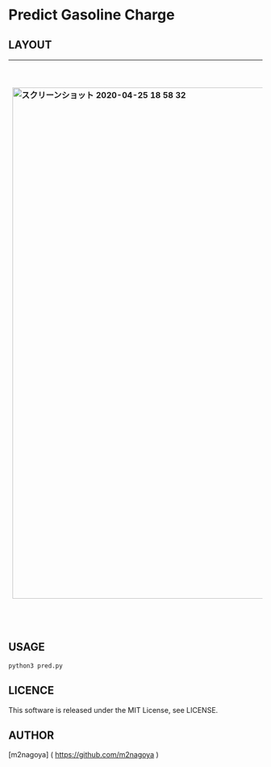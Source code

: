 # Predict Gasoline Charge

## LAYOUT
|<img width="1012" alt="スクリーンショット 2020-04-25 18 58 32" src="https://user-images.githubusercontent.com/51310989/80277004-1c825800-8727-11ea-94ba-4ce1df591df0.png">|<img width="1112" alt="スクリーンショット 2020-04-25 18 58 29" src="https://user-images.githubusercontent.com/51310989/80277005-1d1aee80-8727-11ea-8efd-8647fa854fd6.png">|
|:---------|------------------:|

## USAGE
```
python3 pred.py
```

## LICENCE
This software is released under the MIT License, see LICENSE.

## AUTHOR
[m2nagoya] ( https://github.com/m2nagoya )
